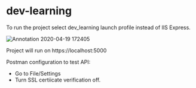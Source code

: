 # dev-learning

To run the project select dev_learning launch profile instead of IIS Express. 

![Annotation 2020-04-19 172405](https://user-images.githubusercontent.com/36014521/79690344-a67f7c00-8262-11ea-917a-d9f88a493e51.png)

Project will run on https://localhost:5000

Postman configuration to test API:
* Go to File/Settings
* Turn SSL certiicate verification off.

